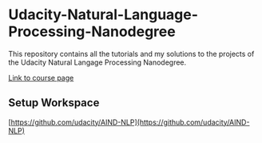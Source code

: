 # Udacity-Natural-Language-Processing-Nanodegree

This repository contains all the tutorials and my solutions to the projects of the Udacity Natural Langage Processing Nanodegree.

[Link to course page](https://www.udacity.com/course/natural-language-processing-nanodegree--nd892)

## Setup Workspace

[https://github.com/udacity/AIND-NLP](https://github.com/udacity/AIND-NLP)


